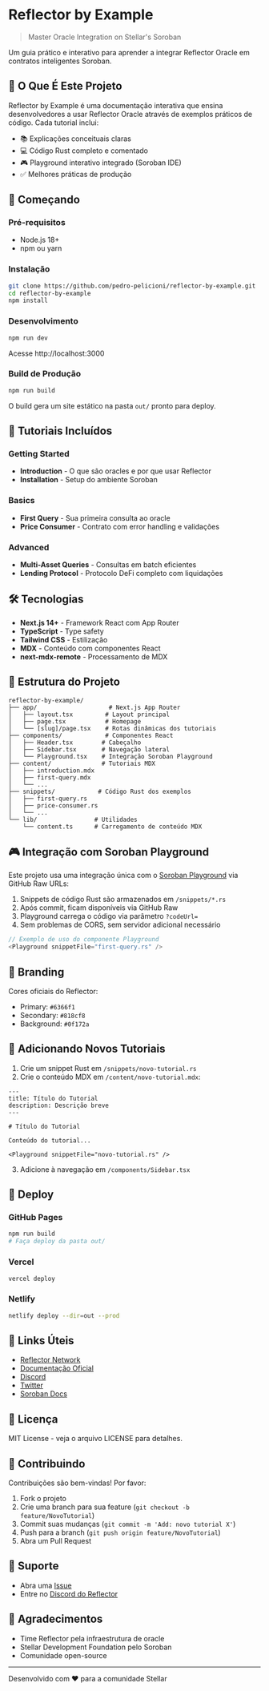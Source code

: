 # Reflector by Example

> Master Oracle Integration on Stellar's Soroban

Um guia prático e interativo para aprender a integrar Reflector Oracle em contratos inteligentes Soroban.

## 🎯 O Que É Este Projeto

Reflector by Example é uma documentação interativa que ensina desenvolvedores a usar Reflector Oracle através de exemplos práticos de código. Cada tutorial inclui:

- 📚 Explicações conceituais claras
- 💻 Código Rust completo e comentado
- 🎮 Playground interativo integrado (Soroban IDE)
- ✅ Melhores práticas de produção

## 🚀 Começando

### Pré-requisitos

- Node.js 18+
- npm ou yarn

### Instalação

```bash
git clone https://github.com/pedro-pelicioni/reflector-by-example.git
cd reflector-by-example
npm install
```

### Desenvolvimento

```bash
npm run dev
```

Acesse http://localhost:3000

### Build de Produção

```bash
npm run build
```

O build gera um site estático na pasta `out/` pronto para deploy.

## 📖 Tutoriais Incluídos

### Getting Started
- **Introduction** - O que são oracles e por que usar Reflector
- **Installation** - Setup do ambiente Soroban

### Basics
- **First Query** - Sua primeira consulta ao oracle
- **Price Consumer** - Contrato com error handling e validações

### Advanced
- **Multi-Asset Queries** - Consultas em batch eficientes
- **Lending Protocol** - Protocolo DeFi completo com liquidações

## 🛠️ Tecnologias

- **Next.js 14+** - Framework React com App Router
- **TypeScript** - Type safety
- **Tailwind CSS** - Estilização
- **MDX** - Conteúdo com componentes React
- **next-mdx-remote** - Processamento de MDX

## 📁 Estrutura do Projeto

```
reflector-by-example/
├── app/                    # Next.js App Router
│   ├── layout.tsx         # Layout principal
│   ├── page.tsx           # Homepage
│   └── [slug]/page.tsx    # Rotas dinâmicas dos tutoriais
├── components/            # Componentes React
│   ├── Header.tsx        # Cabeçalho
│   ├── Sidebar.tsx       # Navegação lateral
│   └── Playground.tsx    # Integração Soroban Playground
├── content/              # Tutoriais MDX
│   ├── introduction.mdx
│   ├── first-query.mdx
│   └── ...
├── snippets/            # Código Rust dos exemplos
│   ├── first-query.rs
│   ├── price-consumer.rs
│   └── ...
└── lib/                # Utilidades
    └── content.ts      # Carregamento de conteúdo MDX
```

## 🎮 Integração com Soroban Playground

Este projeto usa uma integração única com o [Soroban Playground](https://soropg.com) via GitHub Raw URLs:

1. Snippets de código Rust são armazenados em `/snippets/*.rs`
2. Após commit, ficam disponíveis via GitHub Raw
3. Playground carrega o código via parâmetro `?codeUrl=`
4. Sem problemas de CORS, sem servidor adicional necessário

```typescript
// Exemplo de uso do componente Playground
<Playground snippetFile="first-query.rs" />
```

## 🎨 Branding

Cores oficiais do Reflector:
- Primary: `#6366f1`
- Secondary: `#818cf8`
- Background: `#0f172a`

## 📝 Adicionando Novos Tutoriais

1. Crie um snippet Rust em `/snippets/novo-tutorial.rs`
2. Crie o conteúdo MDX em `/content/novo-tutorial.mdx`:

```mdx
---
title: Título do Tutorial
description: Descrição breve
---

# Título do Tutorial

Conteúdo do tutorial...

<Playground snippetFile="novo-tutorial.rs" />
```

3. Adicione à navegação em `/components/Sidebar.tsx`

## 🚢 Deploy

### GitHub Pages

```bash
npm run build
# Faça deploy da pasta out/
```

### Vercel

```bash
vercel deploy
```

### Netlify

```bash
netlify deploy --dir=out --prod
```

## 🔗 Links Úteis

- [Reflector Network](https://reflector.network)
- [Documentação Oficial](https://reflector.network/docs)
- [Discord](https://discord.com/invite/v2ggfDty2d)
- [Twitter](https://x.com/in_reflector)
- [Soroban Docs](https://soroban.stellar.org)

## 📄 Licença

MIT License - veja o arquivo LICENSE para detalhes.

## 🤝 Contribuindo

Contribuições são bem-vindas! Por favor:

1. Fork o projeto
2. Crie uma branch para sua feature (`git checkout -b feature/NovoTutorial`)
3. Commit suas mudanças (`git commit -m 'Add: novo tutorial X'`)
4. Push para a branch (`git push origin feature/NovoTutorial`)
5. Abra um Pull Request

## 💬 Suporte

- Abra uma [Issue](https://github.com/pedro-pelicioni/reflector-by-example/issues)
- Entre no [Discord do Reflector](https://discord.com/invite/v2ggfDty2d)

## 🙏 Agradecimentos

- Time Reflector pela infraestrutura de oracle
- Stellar Development Foundation pelo Soroban
- Comunidade open-source

---

Desenvolvido com ❤️ para a comunidade Stellar
